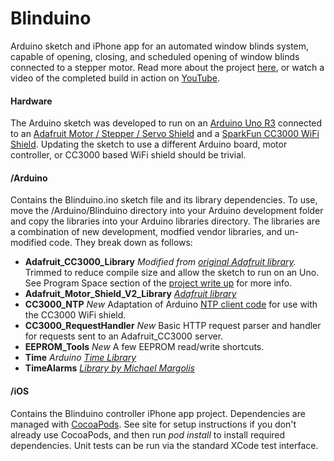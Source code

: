 # Blinduino

Arduino sketch and iPhone app for an automated window blinds system, capable of opening, closing, and scheduled opening of window blinds connected to a stepper motor. Read more about the project [here](http://nckpark.com/projects/blinduino), or watch a video of the completed build in action on [YouTube](https://www.youtube.com/watch?v=7hcVPy_RXkc).

#### Hardware

The Arduino sketch was developed to run on an [Arduino Uno R3](http://www.sparkfun.com/products/11021) connected to an [Adafruit Motor / Stepper / Servo Shield](http://www.adafruit.com/products/1438) and a [SparkFun CC3000 WiFi Shield](https://www.sparkfun.com/products/12071). Updating the sketch to use a different Arduino board, motor controller, or CC3000 based WiFi shield should be trivial.

#### /Arduino

Contains the Blinduino.ino sketch file and its library dependencies. To use, move the /Arduino/Blinduino directory into your Arduino development folder and copy the libraries into your Arduino libraries directory. The libraries are a combination of new development, modfied vendor libraries, and un-modified code. They break down as follows:

- **Adafruit_CC3000_Library** *Modified from [original Adafruit library](https://github.com/adafruit/Adafruit_CC3000_Library).* Trimmed to reduce compile size and allow the sketch to run on an Uno. See Program Space section of the [project write up](http://nckpark.com/projects/blinduino) for more info.
- **Adafruit_Motor_Shield_V2_Library** *[Adafruit library](https://github.com/adafruit/Adafruit_Motor_Shield_V2_Library)*
- **CC3000_NTP** *New* Adaptation of Arduino [NTP client code](http://arduino.cc/en/Tutorial/UdpNtpClient) for use with the CC3000 WiFi shield.
- **CC3000_RequestHandler** *New* Basic HTTP request parser and handler for requests sent to an Adafruit_CC3000 server.
- **EEPROM_Tools** *New* A few EEPROM read/write shortcuts.
- **Time** *Arduino [Time Library](http://playground.arduino.cc/Code/Time)*	
- **TimeAlarms** *[Library by Michael Margolis](http://www.pjrc.com/teensy/td_libs_TimeAlarms.html)*

#### /iOS

Contains the Blinduino controller iPhone app project. Dependencies are managed with [CocoaPods](http://cocoapods.org/). See site for setup instructions if you don't already use CocoaPods, and then run *pod install* to install required dependencies. Unit tests can be run via the standard XCode test interface.
